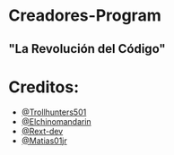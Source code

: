 # Creadores-Program
## "La Revolución del Código"


# Creditos:
- [@Trollhunters501](https://github.com/Trollhunters501)
- [@Elchinomandarin](https://github.com/elchinomandaron)
- [@Rext-dev](https://github.com/Rext-dev)
- [@Matias01jr](https://github.com/Matias01jr)
<!---
Creadores-Program/Creadores-Program 
--->
